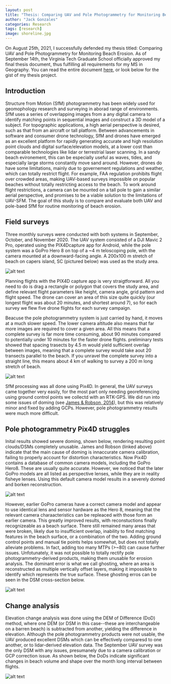 ```yaml
---
layout: post
title: "Thesis: Comparing UAV and Pole Photogrammetry for Monitoring Beach Erosion"
author: "Jack Gonzales"
categories: Research
tags: [research]
image: shoreline.jpg
---
```


On August 25th, 2021, I successfully defended my thesis titled: Comparing UAV and Pole Photogrammetry for Monitoring Beach Erosion. As of September 14th, the Virginia Tech Graduate
School officially approved my final thesis document, thus fulfilling all requirements for my MS in Geography. You can read the entire document [here](https://vtechworks.lib.vt.edu/handle/10919/104997),
or look below for the gist of my thesis project.

## Introduction

Structure from Motion (SfM) photogrammetry has been widely used for geomophology research and surveying in aborad range of environments. SfM uses a series of overlapping images from a any digital camera to identify matching points in sequential images and construct a 3D model of a subject. For topographic applications, a high aerial perspective is desired, such as that from an aircraft or tall platform. Between advancements in software and consumer drone technology, SfM and drones have emerged as an excellent platform for rapidly generating accurate and high resolution point clouds and digital surface/elevation models, at a lower cost than comparable technologies like lidar or terrestrial laser scanning. In a sandy beach evironement, this can be especially useful as waves, tides, and especially large storms constantly move sand around. However, drones do have some limitations, mainly due to governement regulations and weather, which can totally restrict flight. For example, FAA regulation prohibits flight over crowded areas, making UAV-based surveys impossible on popular beaches without totally restricting access to the beach. To work around flight restrictions, a camera can be mounted on a tall pole to gain a similar aerial perspective, and promises to be a viable solution to the limitations of UAV-SFM. The goal of this study is to compare and evaluate both UAV and pole-baed SfM for routine monitoring of beach erosion. 

## Field surveys
Three monthly surveys were conducted with both systems in September, October, and November 2020. The UAV system consisted of a DJI Mavic 2 Pro, operated using the PIX4Dcapture app for Android, while the pole system was a GoPro Hero 8 on top of a ~4 m teloscoping pole, with the camera mounted at a downward-facing angle. A 200x100 m stretch of beach on capers island, SC (pictured below) was used as the study area.

![alt text](https://raw.githubusercontent.com/jackjgo/jackjgo.github.io/gh-pages/assets/img/front_beach.jpg "Capers Island front beach")

Planning flights with the PIX4D capture app is very straigtforward. All you need to do is drag a rectangle or polygon that covers the study area, and define relevant flight parameters like height, camera angle, grid pattern and flight speed. The drone can cover an area of this size quite quickly (our longest flight was about 20 minutes, and shortest around 7), so for each survey we flew five drone flights for each survey campaign.

Beacuse the pole photogrammetry system is just carried by hand, it moves  at a much slower speed. The lower camera altitude also means that far more images are required to cover a given area. All this means that a complete survey is far more time consuming, about 90 minutes compared to potentially under 10 minutes for the faster drone flights. preliminary tests showed that spacing trasects by 4.5 m would yield sufficient overlap between images, meaning that a complete survey would take aout 20 transects parallel to the beach. If you unravel the complete survey into a straight line, this means about 4 km of walking to survey a 200 m long stretch of beach.

![alt text](https://raw.githubusercontent.com/jackjgo/jackjgo.github.io/gh-pages/assets/img/pole_photogrammetry.jpg "Pole photogrammetry system in action")

SfM processing  was all done using Pix4D. In general, the UAV surveys came together very easily, for the most part only needing georeferencing using ground control points we collectd with an RTK-GPS. We did run into some issues of doming (see [James & Robson, 2014](https://doi.org/10.1002/esp.3609)), but this was relatively minor and fixed by adding GCPs. However, pole photogrammetry results were much more difficult.

## Pole photogrammetry Pix4D struggles
Inital results showed severe doming, shown below, rendering resulting point clouds/DSMs completely unusable. James and Robson (linked above) indicate that the main cause of doming is innaccurate camera calibration, failing to properly account for distortion characteristics. Now Pix4D contains a database of common camera models, including the GoPro Hero8. These are usually quite accurate. However, we noticed that the later GoPro models are all listed as perspective lenses, while they are in reality fisheye lenses. Using this default camera model results in a severely domed and borken reconstruction.

![alt text](https://raw.githubusercontent.com/jackjgo/jackjgo.github.io/gh-pages/assets/img/gopro_doming.jpg "Doming resulting from flawed default camera model")

However, earlier GoPro cameras have a correct camera model and appear to use identical lens and sensor hardware as the Hero 8, meaning that the relevant camera charaacteristics can be repleaced with those form an earlier camera. This greatly improved results, with reconstuctions finally recognizeable as a beach surface. There still remained many areas that were broken, likely due to insufficient overlap, inability to find matching features in the beach surface, or a combination of the two. Adding ground control points and manual tie points helps somewhat, but does not totally alleviate problems. In fact, adding too many MTPs (>~80) can cause further issues. Unfotunately, it was not possible to totally rectify pole photogrammetry-derived products, making them unusable for erosion analysis. The dominant error is what we call ghosting, where an area is reconstructed as multiple vertically offset layers, making it impossible to identify which represents the true surface. These ghosting erros can be seen in the DSM cross-section below.

![alt text](https://raw.githubusercontent.com/jackjgo/jackjgo.github.io/gh-pages/assets/img/ghosting.jpg "Ghosting in pole photogrammetry DSM")

## Change analysis
Elevation change analysis was done using the DEM of Difference (DoD) method, where one DEM (or DSM in this case--these are interchangeable on a barren beach) is subtracted from another, yielding the difference in elevation. Although the pole photogrammetry products were not usable, the UAV produced excellent DSMs which can be effectively comparesd to one another, or to lidar-derived elevation data. The September UAV survey was the only DSM with any issues, presumanely due to a camera calibration or GCP correction issue. As shown below, the DoDs indicate significant changes in beach volume and shape over the month long interval between flights.

![alt text](https://raw.githubusercontent.com/jackjgo/jackjgo.github.io/gh-pages/assets/img/DoDCompare.png "UAV DoDs")
